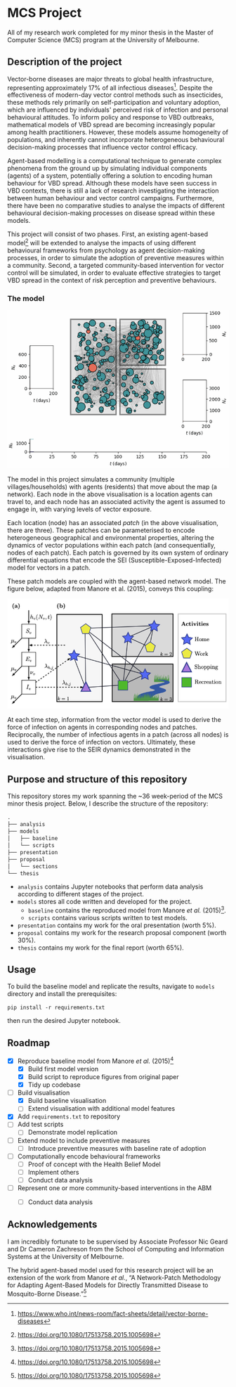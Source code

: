 # MCS Project

All of my research work completed for my minor thesis in the Master of Computer Science (MCS) program at the University of Melbourne.

## Description of the project

Vector-borne diseases are major threats to global health infrastructure, representing approximately 17% of all infectious diseases[^1]. Despite the effectiveness of modern-day vector control methods such as insecticides, these methods rely primarily on self-participation and voluntary adoption, which are influenced by individuals' perceived risk of infection and personal behavioural attitudes. To inform policy and response to VBD outbreaks, mathematical models of VBD spread are becoming increasingly popular among health practitioners. However, these models assume homogeneity of populations, and inherently cannot incorporate heterogeneous behavioural decision-making processes that influence vector control efficacy.

Agent-based modelling is a computational technique to generate complex phenomena from the ground up by simulating individual components (agents) of a system, potentially offering a solution to encoding human behaviour for VBD spread. Although these models have seen success in VBD contexts, there is still a lack of research investigating the interaction between human behaviour and vector control campaigns. Furthermore, there have been no comparative studies to analyse the impacts of different behavioural decision-making processes on disease spread within these models.

This project will consist of two phases. First, an existing agent-based model[^2] will be extended to analyse the impacts of using different behavioural frameworks from psychology as agent decision-making processes, in order to simulate the adoption of preventive measures within a community. Second, a targeted community-based intervention for vector control will be simulated, in order to evaluate effective strategies to target VBD spread in the context of risk perception and preventive behaviours.

### The model

![A visualisation of one model run.](img/demo.gif "Visualisation of simulation")

The model in this project simulates a community (multiple villages/households) with agents (residents) that move about the map (a network). Each node in the above visualisation is a location agents can travel to, and each node has an associated activity the agent is assumed to engage in, with varying levels of vector exposure.

Each location (node) has an associated _patch_ (in the above visualisation, there are three). These patches can be parameterised to encode heterogeneous geographical and environmental properties, altering the dynamics of vector populations within each patch (and consequentially, nodes of each patch). Each patch is governed by its own system of ordinary differential equations that encode the SEI (Susceptible-Exposed-Infected) model for vectors in a patch.

These patch models are coupled with the agent-based network model. The figure below, adapted from Manore et al. (2015), conveys this coupling:

![Diagrammatic representation of equation-based and agent-based models](img/architecture.png "Manore et al. model architecture")

At each time step, information from the vector model is used to derive the force of infection on agents in corresponding nodes and patches. Reciprocally, the number of infectious agents in a patch (across all nodes) is used to derive the force of infection on vectors. Ultimately, these interactions give rise to the SEIR dynamics demonstrated in the visualisation.


## Purpose and structure of this repository

This repository stores my work spanning the ~36 week-period of the MCS minor thesis project. Below, I describe the structure of the repository:

```
.
├── analysis
├── models
│   ├── baseline
│   └── scripts
├── presentation
├── proposal
│   └── sections
└── thesis
```

- `analysis` contains Jupyter notebooks that perform data analysis according to different stages of the project.
- `models` stores all code written and developed for the project.
    - `baseline` contains the reproduced model from Manore _et al._ (2015)[^2].
    - `scripts` contains various scripts written to test models.
- `presentation` contains my work for the oral presentation (worth 5%).
- `proposal` contains my work for the research proposal component (worth 30%).
- `thesis` contains my work for the final report (worth 65%).

## Usage

To build the baseline model and replicate the results, navigate to `models` directory and install the prerequisites:

```
pip install -r requirements.txt
```

then run the desired Jupyter notebook.

## Roadmap

- [X] Reproduce baseline model from Manore _et al._ (2015)[^2]
    - [X] Build first model version
    - [X] Build script to reproduce figures from original paper
    - [X] Tidy up codebase
- [ ] Build visualisation
    - [X] Build baseline visualisation
    - [ ] Extend visualisation with additional model features
- [X] Add `requirements.txt` to repository
- [ ] Add test scripts
    - [ ] Demonstrate model replication
- [ ] Extend model to include preventive measures
    - [ ] Introduce preventive measures with baseline rate of adoption
- [ ] Computationally encode behavioural frameworks
    - [ ] Proof of concept with the Health Belief Model
    - [ ] Implement others
    - [ ] Conduct data analysis
- [ ] Represent one or more community-based interventions in the ABM
    - [ ] Conduct data analysis


## Acknowledgements

I am incredibly fortunate to be supervised by Associate Professor Nic Geard and Dr Cameron Zachreson from the School of Computing and Information Systems at the University of Melbourne.

The hybrid agent-based model used for this research project will be an extension of the work from Manore _et al._, “A Network-Patch Methodology for Adapting Agent-Based Models for Directly Transmitted Disease to Mosquito-Borne Disease.”[^2]

[^1]: https://www.who.int/news-room/fact-sheets/detail/vector-borne-diseases
[^2]: https://doi.org/10.1080/17513758.2015.1005698

